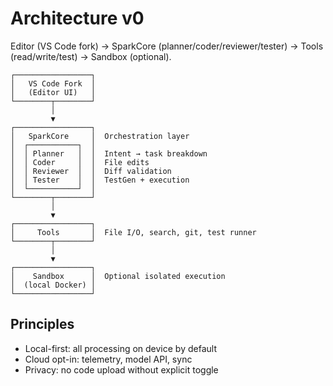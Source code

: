 # Architecture v0
Editor (VS Code fork) → SparkCore (planner/coder/reviewer/tester) → Tools (read/write/test) → Sandbox (optional).

```
┌─────────────────┐
│   VS Code Fork  │  
│   (Editor UI)   │
└────────┬────────┘
         │
         ▼
┌─────────────────┐
│   SparkCore     │  Orchestration layer
│  ┌───────────┐  │
│  │ Planner   │  │  Intent → task breakdown
│  │ Coder     │  │  File edits
│  │ Reviewer  │  │  Diff validation
│  │ Tester    │  │  TestGen + execution
│  └───────────┘  │
└────────┬────────┘
         │
         ▼
┌─────────────────┐
│     Tools       │  File I/O, search, git, test runner
└────────┬────────┘
         │
         ▼
┌─────────────────┐
│    Sandbox      │  Optional isolated execution
│  (local Docker) │
└─────────────────┘
```

## Principles
- Local-first: all processing on device by default
- Cloud opt-in: telemetry, model API, sync
- Privacy: no code upload without explicit toggle
